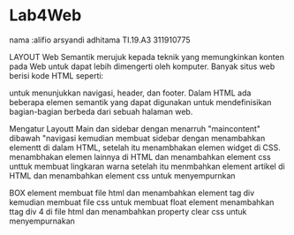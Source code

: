 # Lab4Web
nama :alifio arsyandi adhitama
TI.19.A3
311910775

LAYOUT
Web Semantik merujuk kepada teknik yang memungkinkan konten pada Web untuk dapat lebih 
dimengerti oleh komputer. Banyak situs web berisi kode HTML seperti: <div id = "nav"> <div 
class = "header"> <div id = "footer"> untuk menunjukkan navigasi, header, dan footer.
Dalam HTML ada beberapa elemen semantik yang dapat digunakan untuk mendefinisikan 
bagian-bagian berbeda dari sebuah halaman web.

Mengatur Layoutt Main dan sidebar dengan menarruh "maincontent" dibawah "navigasi
kemudian membuat sidebar dengan menambahkan elementt di dalam HTML, setelah itu menambhakan elemen widget di CSS.
menambhakan elemen lainnya di HTML
dan menambahkan element css unttuk membuat lingkaran warna
setelah itu menmbahkan element artikel di HTML dan menambahkan element css untuk menyempurnkan 

BOX element
membuat file html dan menambahkan element tag div
kemudian membuat file css untuk membuat float element
menambahkan ttag div 4 di file html
dan menambahkan property clear css untuk menyempurnakan
